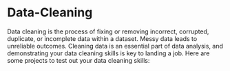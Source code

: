 # Data-Cleaning
Data cleaning is the process of fixing or removing incorrect, corrupted, duplicate, or incomplete data within a dataset. Messy data leads to unreliable outcomes. Cleaning data is an essential part of data analysis, and demonstrating your data cleaning skills is key to landing a job. Here are some projects to test out your data cleaning skills: 
